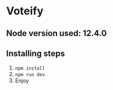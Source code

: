 # Voteify #

## Node version used: 12.4.0 ##

## Installing steps ##
1. `npm install`
2. `npm run dev`
3. Enjoy 
